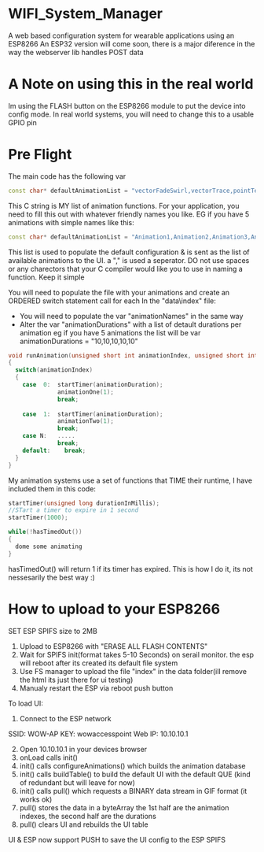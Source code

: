 # WIFI_System_Manager
A web based configuration system for wearable applications using an ESP8266
An ESP32 version will come soon, there is a major diference in the way the webserver lib handles POST data

# A Note on using this in the real world
Im using the FLASH button on the ESP8266 module to put the device into config mode. In real world systems, you will need to change this to a usable GPIO pin

# Pre Flight
The main code has the following var
```C++
const char* defaultAnimationList = "vectorFadeSwirl,vectorTrace,pointTest,vectorSwirl,verticalMovingDrag,polyRotator,washMatrix,fallingRainDrops,linerGradientUp,xWave,rotationalGradientSwipe,linerGradientOut,midCircle,rainbowFader,outerCircle,verSlitRainbows,pondDrops,midRainDrops,fallingRainDrops,rainbowFaderUpStream,yWave,rainbowSwipe,midRainDrops,horizontalMovingDrag,smoothMatrix,colourDrag";
```
This C string is MY list of animation functions. For your application, you need to fill this out with whatever friendly names you like. EG if you have 5 animations with simple names like this:

```C++
const char* defaultAnimationList = "Animation1,Animation2,Animation3,Animation4,Animation5";
```
This list is used to populate the default configuration & is sent as the list of available animations to the UI. a "," is used a seperator. DO not use spaces or any charectors that your C compiler would like you to use in naming a function. Keep it simple

You will need to populate the file with your animations and create an ORDERED switch statement call for each
In the "data\index" file:
- You will need to populate the var "animationNames" in the same way
- Alter the var "animationDurations" with a list of detault durations per animation eg if you have 5 animations the list will be var animationDurations = "10,10,10,10,10"
```C++
void runAnimation(unsigned short int animationIndex, unsigned short int animationDuration)
{
  switch(animationIndex)
  {
    case  0:  startTimer(animationDuration);  
              animationOne(1);
              break;
              
    case  1:  startTimer(animationDuration);  
              animationTwo(1);
              break;
    case N:   .....
              break;
    default:    break;
  }
}
```
My animation systems use a set of functions that TIME their runtime, I have included them in this code:
```C++
startTimer(unsigned long durationInMillis);
//STart a timer to expire in 1 second
startTimer(1000);

while(!hasTimedOut())
{
  dome some animating
}
```
hasTimedOut() will return 1 if its timer has expired. This is how I do it, its not nessesarily the best way :)

# How to upload to your ESP8266

SET ESP SPIFS size to 2MB 

1. Upload to ESP8266 with "ERASE ALL FLASH CONTENTS"
2. Wait for SPIFS init(format takes 5-10 Seconds) on serail monitor. the esp will reboot after its created its default file system
3. Use FS manager to upload the file "index" in the data folder(ill remove the html its just there for ui testing)
4. Manualy restart the ESP via reboot push button

To load UI:
1. Connect to the ESP network

SSID: WOW-AP
KEY: wowaccesspoint
Web IP:  10.10.10.1

2. Open 10.10.10.1 in your devices browser
3. onLoad calls init()
4. init() calls configureAnimations() which builds the animation database
5. init() calls buildTable() to build the default UI with the default QUE (kind of redundant but will leave for now)
6. init() calls pull() which requests a BINARY data stream in GIF format (it works ok)
7. pull() stores the data in a byteArray the 1st half are the animation indexes, the second half are the durations
8. pull() clears UI and rebuilds the UI table

UI & ESP now support PUSH to save the UI config to the ESP SPIFS

